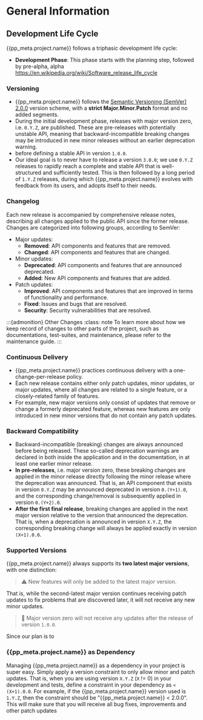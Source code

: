 # General Information

## Development Life Cycle
{{pp_meta.project.name}} follows a triphasic development life cycle:
- **Development Phase**: This phase starts with the planning step, followed by pre-alpha, alpha
https://en.wikipedia.org/wiki/Software_release_life_cycle

### Versioning
* {{pp_meta.project.name}} follows the [Semantic Versioning (SemVer) 2.0.0](../intro/fundamentals/versioning.md#semantic-versioning)
version scheme, with a **strict Major.Minor.Patch** format and no added segments.
* During the initial development phase, releases with major version zero, i.e. `0.Y.Z`, are published.
These are pre-releases with potentially unstable API, meaning that backward-incompatible breaking changes
may be introduced in new minor releases without an earlier deprecation warning.
* before
defining a stable API in version `1.0.0`.
* Our ideal goal is to never have to release a version `3.0.0`; we use `0.Y.Z` releases to
rapidly reach a complete and stable API that is well-structured and sufficiently tested. This is then followed
by a long period of `1.Y.Z` releases, during which {{pp_meta.project.name}} evolves with feedback from its users,
and adopts itself to their needs.

### Changelog
Each new release is accompanied by comprehensive release notes, describing all changes applied to
the public API since the former release. Changes are categorized into following groups, according to SemVer:
- Major updates:
  - **Removed**: API components and features that are removed.
  - **Changed**: API components and features that are changed.
- Minor updates:
  - **Deprecated**: API components and features that are announced deprecated.
  - **Added**: New API components and features that are added.
- Patch updates:
  - **Improved**: API components and features that are improved in terms of functionality and performance.
  - **Fixed**: Issues and bugs that are resolved.
  - **Security**: Security vulnerabilities that are resolved.

:::{admonition} Other Changes
:class: note
To learn more about how we keep record of changes to other parts of the project, such as documentations,
test-suites, and maintenance, please refer to the maintenance guide.
:::

### Continuous Delivery
* {{pp_meta.project.name}} practices continuous delivery with a one-change-per-release policy.
* Each new release contains either only patch updates, minor updates, or major updates, where all changes
are related to a single feature, or a closely-related family of features.
* For example, new major versions only consist of updates that remove or change
a formerly deprecated feature, whereas new features are only introduced in new minor versions
that do not contain any patch updates.


### Backward Compatibility
* Backward-incompatible (breaking) changes are always announced before being released.
These so-called deprecation warnings are declared in both inside the application and in the documentation,
in at least one earlier minor release.
* **In pre-releases**, i.e. major version zero, these breaking changes are applied in the minor release
directly following the minor release where the deprecation was announced. That is, an API component that
exists in version `0.Y.Z` may be announced deprecated in version `0.(Y+1).0`,
and the corresponding change/removal is subsequently applied in version `0.(Y+2).0`.
* **After the first final release**, breaking changes are applied in the next major version
relative to the version that announced the deprecation.
That is, when a deprecation is announced in version `X.Y.Z`, the corresponding breaking change
will always be applied exactly in version `(X+1).0.0`.


### Supported Versions
{{pp_meta.project.name}} always supports its **two latest major versions**, with one distinction:
> ⚠️ New features will only be added to the latest major version.

That is, while the second-latest major version continues receiving patch updates
to fix problems that are discovered later, it will not receive any new minor updates.

> 🚫 Major version zero will not receive any updates after the release of version `1.0.0`.

Since our plan is to


### {{pp_meta.project.name}} as Dependency
Managing {{pp_meta.project.name}} as a dependency in your project is super easy. Simply apply a version constraint
to only allow minor and patch updates. That is, when you are using version `X.Y.Z` (`X` != 0)
in your development and tests, define a constraint in your dependency as `< (X+1).0.0`. For example, if the
{{pp_meta.project.name}} version used is `1.Y.Z`, then the constraint should be "{{pp_meta.project.name}} < 2.0.0".
This will make sure that you will receive all bug fixes, improvements and other patch updates
